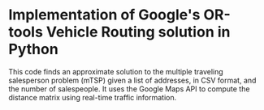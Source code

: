 # Implementation of Google's OR-tools Vehicle Routing solution in Python
This code finds an approximate solution to the multiple traveling salesperson problem (mTSP) given a list of addresses, in CSV format, and the number of salespeople. It uses the Google Maps API to compute the distance matrix using real-time traffic information. 
